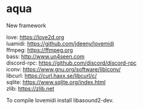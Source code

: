 # aqua
New framework

love: https://love2d.org  
luamidi: https://github.com/jdeeny/lovemidi  
ffmpeg: https://ffmpeg.org  
bass: http://www.un4seen.com  
discord-rpc: https://github.com/discord/discord-rpc  
iconv: https://www.gnu.org/software/libiconv/  
libcurl: https://curl.haxx.se/libcurl/c/  
sqlite: https://www.sqlite.org/index.html  
zlib: https://zlib.net  

To compile lovemidi install libasound2-dev.
